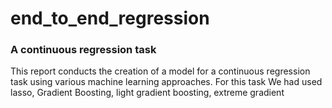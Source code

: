 # end_to_end_regression
### A continuous regression task

This report conducts the creation of a model for a continuous regression task using various machine learning
approaches. For this task We had used lasso, Gradient Boosting, light gradient boosting, extreme gradient

